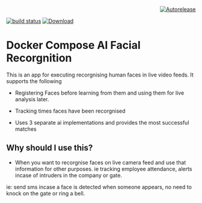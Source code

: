 <p align="right">
<a href="https://autorelease.general.dmz.palantir.tech/palantir/docker-compose-rule"><img src="https://img.shields.io/badge/Perform%20an-Autorelease-success.svg" alt="Autorelease"></a>
</p>

[![build status](https://circleci.com/gh/palantir/docker-compose-rule.svg?style=shield&circle-token=ed5bbc06f483e3f7324d1b3440125827c8d355d7)](https://circleci.com/gh/palantir/docker-compose-rule) [ ![Download](https://api.bintray.com/packages/palantir/releases/docker-compose-rule/images/download.svg) ](https://bintray.com/palantir/releases/docker-compose-rule/_latestVersion)

Docker Compose AI Facial Recorgnition
=========================

This is an app for executing recorgnising human faces in live video feeds. It supports the following

- Registering Faces before learning from them and using them for live analysis later.

- Tracking times faces have been recorgnised

- Uses 3 separate ai implementations and provides the most successful matches

Why should I use this?
----------------------
- When you want to recorgnise faces on live camera feed and use that information for other purposes. ie tracking employee attendance, alerts incase of intruders in the company or gate.

ie: send sms incase a face is detected when someone appears, no need to knock on the gate or ring a bell.